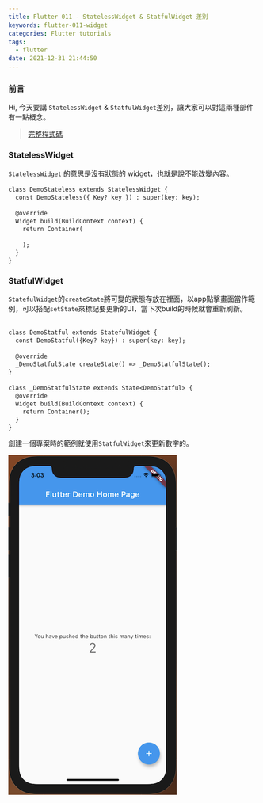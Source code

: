 ```yaml
---
title: Flutter 011 - StatelessWidget & StatfulWidget 差別
keywords: flutter-011-widget
categories: Flutter tutorials
tags:
  - flutter
date: 2021-12-31 21:44:50
---
```

### 前言
Hi, 今天要講 `StatelessWidget` & `StatfulWidget`差別，讓大家可以對這兩種部件有一點概念。

> [完整程式碼](https://github.com/Daviswww/triathlon_flutter/tree/master/day11)
<!-- more -->
### StatelessWidget
`StatelessWidget` 的意思是沒有狀態的 widget，也就是說不能改變內容。

```
class DemoStateless extends StatelessWidget {
  const DemoStateless({ Key? key }) : super(key: key);

  @override
  Widget build(BuildContext context) {
    return Container(
      
    );
  }
}

```

### StatfulWidget
`StatefulWidget`的`createState`將可變的狀態存放在裡面，以app點擊畫面當作範例，可以搭配`setState`來標記要更新的UI，當下次build的時候就會重新刷新。

```

class DemoStatful extends StatefulWidget {
  const DemoStatful({Key? key}) : super(key: key);

  @override
  _DemoStatfulState createState() => _DemoStatfulState();
}

class _DemoStatfulState extends State<DemoStatful> {
  @override
  Widget build(BuildContext context) {
    return Container();
  }
}
```

創建一個專案時的範例就使用`StatfulWidget`來更新數字的。

![](https://raw.githubusercontent.com/Daviswww/triathlon_flutter/master/day11/image/Hksssbd.png)